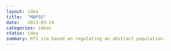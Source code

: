 ```yaml
---
layout: idea
title:  "MAPSS"
date:   2013-03-24
categories: ideas
status: idea
summary: RTS sim based on regulating an abstract population.
---
```

